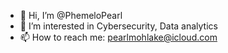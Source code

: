 - 👋 Hi, I’m @PhemeloPearl
- 👀 I’m interested in Cybersecurity, Data analytics
- 📫 How to reach me: pearlmohlake@icloud.com


<!---
PhemeloPearl/PhemeloPearl is a ✨ special ✨ repository because its `README.md` (this file) appears on your GitHub profile.
You can click the Preview link to take a look at your changes.
--->
